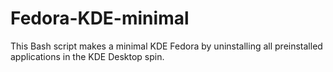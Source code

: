 # Fedora-KDE-minimal
This Bash script makes a minimal KDE Fedora by uninstalling all preinstalled applications in the KDE Desktop spin.
